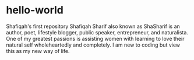 # hello-world
Shafiqah's first repository
Shafiqah Sharif also known as ShaSharif is an author, poet, lifestyle blogger, public speaker, entrepreneur, and naturalista. One of my greatest passions is assisting women with learning to love their natural self wholeheartedly and completely. I am new to coding but view this as my new way of life. 
